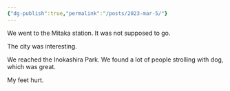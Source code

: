 ```yaml
---
{"dg-publish":true,"permalink":"/posts/2023-mar-5/"}
---
```



We went to the Mitaka station. It was not supposed to go.

The city was interesting.

We reached the Inokashira Park. We found a lot of people strolling with dog, which was great.

My feet hurt.